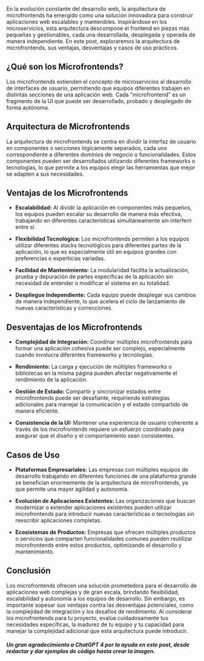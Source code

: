 En la evolución constante del desarrollo web, la arquitectura de microfrontends ha emergido como una solución innovadora para construir aplicaciones web escalables y mantenibles. Inspirándose en los microservicios, esta arquitectura descompone el frontend en piezas más pequeñas y gestionables, cada una desarrollada, desplegada y operada de manera independiente. En este post, exploraremos la arquitectura de microfrontends, sus ventajas, desventajas y casos de uso prácticos.

## ¿Qué son los Microfrontends?

Los microfrontends extienden el concepto de microservicios al desarrollo de interfaces de usuario, permitiendo que equipos diferentes trabajen en distintas secciones de una aplicación web. Cada "microfrontend" es un fragmento de la UI que puede ser desarrollado, probado y desplegado de forma autónoma.

## Arquitectura de Microfrontends

La arquitectura de microfrontends se centra en dividir la interfaz de usuario en componentes o secciones lógicamente separados, cada uno correspondiente a diferentes dominios de negocio o funcionalidades. Estos componentes pueden ser desarrollados utilizando diferentes frameworks o tecnologías, lo que permite a los equipos elegir las herramientas que mejor se adapten a sus necesidades.

## Ventajas de los Microfrontends

- **Escalabilidad:** Al dividir la aplicación en componentes más pequeños, los equipos pueden escalar su desarrollo de manera más efectiva, trabajando en diferentes características simultáneamente sin interferir entre sí.

- **Flexibilidad Tecnológica:** Los microfrontends permiten a los equipos utilizar diferentes stacks tecnológicos para diferentes partes de la aplicación, lo que es especialmente útil en equipos grandes con preferencias o experticias variadas.

- **Facilidad de Mantenimiento:** La modularidad facilita la actualización, prueba y depuración de partes específicas de la aplicación sin necesidad de entender o modificar el sistema en su totalidad.

- **Despliegue Independiente:** Cada equipo puede desplegar sus cambios de manera independiente, lo que acelera el ciclo de lanzamiento de nuevas características y correcciones.

## Desventajas de los Microfrontends

- **Complejidad de Integración:** Coordinar múltiples microfrontends para formar una aplicación cohesiva puede ser complejo, especialmente cuando involucra diferentes frameworks y tecnologías.

- **Rendimiento:** La carga y ejecución de múltiples frameworks o bibliotecas en la misma página pueden afectar negativamente el rendimiento de la aplicación.

- **Gestión de Estado:** Compartir y sincronizar estados entre microfrontends puede ser desafiante, requiriendo estrategias adicionales para manejar la comunicación y el estado compartido de manera eficiente.

- **Consistencia de la UI:** Mantener una experiencia de usuario coherente a través de los microfrontends requiere un esfuerzo coordinado para asegurar que el diseño y el comportamiento sean consistentes.

## Casos de Uso

- **Plataformas Empresariales:** Las empresas con múltiples equipos de desarrollo trabajando en diferentes funciones de una plataforma grande se benefician enormemente de la arquitectura de microfrontends, ya que permite una mayor agilidad y autonomía.

- **Evolución de Aplicaciones Existentes:** Las organizaciones que buscan modernizar o extender aplicaciones existentes pueden utilizar microfrontends para introducir nuevas características o tecnologías sin reescribir aplicaciones completas.

- **Ecosistemas de Productos:** Empresas que ofrecen múltiples productos o servicios que comparten funcionalidades comunes pueden reutilizar microfrontends entre estos productos, optimizando el desarrollo y mantenimiento.

## Conclusión

Los microfrontends ofrecen una solución prometedora para el desarrollo de aplicaciones web complejas y de gran escala, brindando flexibilidad, escalabilidad y autonomía a los equipos de desarrollo. Sin embargo, es importante sopesar sus ventajas contra las desventajas potenciales, como la complejidad de integración y los desafíos de rendimiento. Al considerar los microfrontends para tu proyecto, evalúa cuidadosamente tus necesidades específicas, la madurez de tu equipo y tu capacidad para manejar la complejidad adicional que esta arquitectura puede introducir.

#### *Un gran agradecimiento a ChatGPT 4 por la ayuda en este post, desde redactar y dar ejemplos de código hasta crear la imagen.*